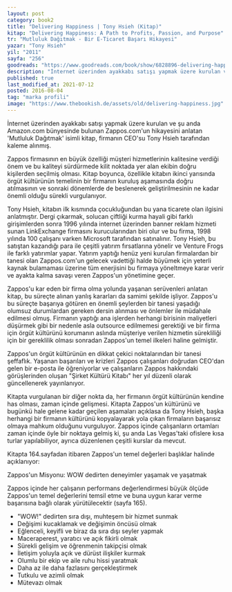 ```yaml
---
layout: post  
category: book2  
title: "Delivering Happiness | Tony Hsieh (Kitap)"  
kitap: "Delivering Happiness: A Path to Profits, Passion, and Purpose"  
tr: "Mutluluk Dağıtmak - Bir E-Ticaret Başarı Hikayesi"  
yazar: "Tony Hsieh"  
yil: "2011"  
sayfa: "256"  
goodreads: "https://www.goodreads.com/book/show/6828896-delivering-happiness"
description: "İnternet üzerinden ayakkabı satışı yapmak üzere kurulan ve şu anda Amazon.com bünyesinde bulunan Zappos.com'un hikayesini anlatan 'Mutluluk Dağıtmak' isimli kitap, firmanın CEO'su Tony Hsieh tarafından kaleme alınmış."
published: true
last_modified_at: 2021-07-12
posted: 2016-08-04
tag: "marka profili"
image: "https://www.thebookish.de/assets/old/delivering-happiness.jpg"
---
```


İnternet üzerinden ayakkabı satışı yapmak üzere kurulan ve şu anda Amazon.com bünyesinde bulunan Zappos.com'un hikayesini anlatan 'Mutluluk Dağıtmak' isimli kitap, firmanın CEO'su Tony Hsieh tarafından kaleme alınmış.  
  
Zappos firmasının en büyük özelliği müşteri hizmetlerinin kalitesine verdiği önem ve bu kaliteyi sürdürmede kilit noktada yer alan ekibin doğru kişilerden seçilmiş olması. Kitap boyunca, özellikle kitabın ikinci yarısında örgüt kültürünün temelinin bir firmanın kuruluş aşamasında doğru atılmasının ve sonraki dönemlerde de beslenerek geliştirilmesinin ne kadar önemli olduğu sürekli vurgulanıyor.  
  
Tony Hsieh, kitabın ilk kısmında çocukluğundan bu yana ticarete olan ilgisini anlatmıştır. Dergi çıkarmak, solucan çiftliği kurma hayali gibi farklı girişimlerden sonra 1996 yılında internet üzerinden banner reklam hizmeti sunan LinkExchange firmasını kurucularından biri olur ve bu firma, 1998 yılında 100 çalışanı varken Microsoft tarafından satınalınır. Tony Hsieh, bu satıştan kazandığı para ile çeşitli yatırım fırsatlarına yönelir ve Venture Frogs ile farklı yatırımlar yapar. Yatırım yaptığı henüz yeni kurulan firmalardan bir tanesi olan Zappos.com'un gelecek vadettiği halde büyümek için yeterli kaynak bulamaması üzerine tüm enerjisini bu firmaya yöneltmeye karar verir ve ayakta kalma savaşı veren Zappos'un yönetimine geçer.  
  
Zappos'u kar eden bir firma olma yolunda yaşanan serüvenleri anlatan kitap, bu süreçte alınan yanlış kararları da samimi şekilde işliyor. Zappos'u bu süreçte başarıya götüren en önemli şeylerden bir tanesi yaşadığı olumsuz durumlardan gereken dersin alınması ve önlemler ile müdahale edilmesi olmuş. Firmanın yaptığı ana işlerden herhangi birisinin maliyetleri düşürmek gibi bir nedenle asla outsource edilmemesi gerektiği ve bir firma için örgüt kültürünü korumanın aslında müşteriye verilen hizmetin sürekliliği için bir gereklilik olması sonradan Zappos'un temel ilkeleri haline gelmiştir.  
  
Zappos'un örgüt kültürünün en dikkat çekici noktalarından bir tanesi şeffaflık. Yaşanan başarıları ve krizleri Zappos çalışanları doğrudan CEO'dan gelen bir e-posta ile öğreniyorlar ve çalışanların Zappos hakkındaki görüşlerinden oluşan "Şirket Kültürü Kitabı" her yıl düzenli olarak güncellenerek yayınlanıyor.  
  
Kitapta vurgulanan bir diğer nokta da, her firmanın örgüt kültürünün kendine has olması, zaman içinde gelişmesi. Kitapta Zappos'un kültürünü ve bugünkü hale gelene kadar geçilen aşamaları açıklasa da Tony Hsieh, başka herhangi bir firmanın kültürünü kopyalayarak yola çıkan firmaların başarısız olmaya mahkum olduğunu vurguluyor. Zappos içinde çalışanların ortamları zaman içinde öyle bir noktaya gelmiş ki, şu anda Las Vegas'taki ofislere kısa turlar yapılabiliyor, ayrıca düzenlenen çeşitli kurslar da mevcut.  
  
Kitapta 164.sayfadan itibaren Zappos'un temel değerleri başlıklar halinde açıklanıyor:  
  
Zappos'un Misyonu: WOW dedirten deneyimler yaşamak ve yaşatmak  
  
Zappos içinde her çalışanın performans değerlendirmesi büyük ölçüde Zappos'un temel değerlerini temsil etme ve buna uygun karar verme başarısına bağlı olarak yürütülecektir (sayfa 165).

-   "WOW!" dedirten sıra dışı, muhteşem bir hizmet sunmak
-   Değişimi kucaklamak ve değişimin öncüsü olmak
-   Eğlenceli, keyifli ve biraz da sıra dışı seyler yapmak
-   Maceraperest, yaratıcı ve açık fikirli olmak
-   Sürekli gelişim ve öğrenmenin takipçisi olmak
-   İletişim yoluyla açık ve dürüst ilişkiler kurmak
-   Olumlu bir ekip ve aile ruhu hissi yaratmak
-   Daha az ile daha fazlasını gerçekleştirmek
-   Tutkulu ve azimli olmak
-   Mütevazı olmak

